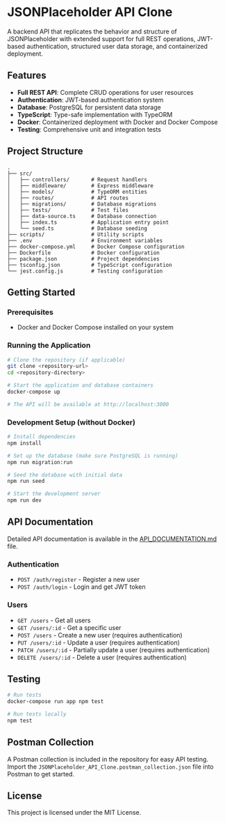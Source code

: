 # JSONPlaceholder API Clone

A backend API that replicates the behavior and structure of JSONPlaceholder with extended support for full REST operations, JWT-based authentication, structured user data storage, and containerized deployment.

## Features

- **Full REST API**: Complete CRUD operations for user resources
- **Authentication**: JWT-based authentication system
- **Database**: PostgreSQL for persistent data storage
- **TypeScript**: Type-safe implementation with TypeORM
- **Docker**: Containerized deployment with Docker and Docker Compose
- **Testing**: Comprehensive unit and integration tests

## Project Structure

```
.
├── src/
│   ├── controllers/       # Request handlers
│   ├── middleware/        # Express middleware
│   ├── models/            # TypeORM entities
│   ├── routes/            # API routes
│   ├── migrations/        # Database migrations
│   ├── tests/             # Test files
│   ├── data-source.ts     # Database connection
│   ├── index.ts           # Application entry point
│   └── seed.ts            # Database seeding
├── scripts/               # Utility scripts
├── .env                   # Environment variables
├── docker-compose.yml     # Docker Compose configuration
├── Dockerfile             # Docker configuration
├── package.json           # Project dependencies
├── tsconfig.json          # TypeScript configuration
└── jest.config.js         # Testing configuration
```

## Getting Started

### Prerequisites

- Docker and Docker Compose installed on your system

### Running the Application

```bash
# Clone the repository (if applicable)
git clone <repository-url>
cd <repository-directory>

# Start the application and database containers
docker-compose up

# The API will be available at http://localhost:3000
```

### Development Setup (without Docker)

```bash
# Install dependencies
npm install

# Set up the database (make sure PostgreSQL is running)
npm run migration:run

# Seed the database with initial data
npm run seed

# Start the development server
npm run dev
```

## API Documentation

Detailed API documentation is available in the [API_DOCUMENTATION.md](./API_DOCUMENTATION.md) file.

### Authentication
- `POST /auth/register` - Register a new user
- `POST /auth/login` - Login and get JWT token

### Users
- `GET /users` - Get all users
- `GET /users/:id` - Get a specific user
- `POST /users` - Create a new user (requires authentication)
- `PUT /users/:id` - Update a user (requires authentication)
- `PATCH /users/:id` - Partially update a user (requires authentication)
- `DELETE /users/:id` - Delete a user (requires authentication)

## Testing

```bash
# Run tests
docker-compose run app npm test

# Run tests locally
npm test
```

## Postman Collection

A Postman collection is included in the repository for easy API testing. Import the `JSONPlaceholder_API_Clone.postman_collection.json` file into Postman to get started.

## License

This project is licensed under the MIT License.

